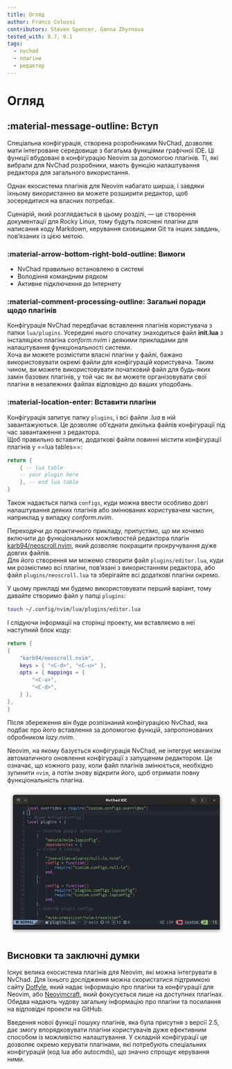 ```yaml
---
title: Огляд
author: Franco Colussi
contributors: Steven Spencer, Ganna Zhyrnova
tested_with: 8.7, 9.1
tags:
  - nvchad
  - плагіни
  - редактор
---
```


# Огляд

## :material-message-outline: Вступ

Спеціальна конфігурація, створена розробниками NvChad, дозволяє мати інтегроване середовище з багатьма функціями графічної IDE. Ці функції вбудовані в конфігурацію Neovim за допомогою плагінів. Ті, які вибрали для NvChad розробники, мають функцію налаштування редактора для загального використання.

Однак екосистема плагінів для Neovim набагато ширша, і завдяки їхньому використанню ви можете розширити редактор, щоб зосередитися на власних потребах.

Сценарій, який розглядається в цьому розділі, — це створення документації для Rocky Linux, тому будуть пояснені плагіни для написання коду Markdown, керування сховищами Git та інших завдань, пов’язаних із цією метою.

### :material-arrow-bottom-right-bold-outline: Вимоги

- NvChad правильно встановлено в системі
- Володіння командним рядком
- Активне підключення до Інтернету

### :material-comment-processing-outline: Загальні поради щодо плагінів

Конфігурація NvChad передбачає вставлення плагінів користувача з папки `lua/plugins`. Усередині нього спочатку знаходиться файл **init.lua** з інсталяцією плагіна *conform.nvim* і деякими прикладами для налаштування функціональності системи.  
Хоча ви можете розмістити власні плагіни у файлі, бажано використовувати окремі файли для конфігурацій користувача. Таким чином, ви можете використовувати початковий файл для будь-яких замін базових плагінів, у той час як ви можете організовувати свої плагіни в незалежних файлах відповідно до ваших уподобань.

### :material-location-enter: Вставити плагіни

Конфігурація запитує папку `plugins`, і всі файли *.lua* в ній завантажуються. Це дозволяє об’єднати декілька файлів конфігурації під час завантаження з редактора.  
Щоб правильно вставити, додаткові файли повинні містити конфігурації плагінів у ==lua tables==:

```lua title="lua table example"
return {
    { -- lua table
    -- your plugin here
    }, -- end lua table
}
```

Також надається папка `configs`, куди можна ввести особливо довгі налаштування деяких плагінів або змінюваних користувачем частин, наприклад у випадку *conform.nvim*.

Переходячи до практичного прикладу, припустімо, що ми хочемо включити до функціональних можливостей редактора плагін [karb94/neoscroll.nvim](https://github.com/karb94/neoscroll.nvim), який дозволяє покращити прокручування дуже довгих файлів.  
Для його створення ми можемо створити файл `plugins/editor.lua`, куди ми розмістимо всі плагіни, пов’язані з використанням редактора, або файл `plugins/neoscroll.lua` та зберігайте всі додаткові плагіни окремо.

У цьому прикладі ми будемо використовувати перший варіант, тому давайте створимо файл у папці `plugins`:

```bash
touch ~/.config/nvim/lua/plugins/editor.lua
```

І слідуючи інформації на сторінці проекту, ми вставляємо в неї наступний блок коду:

```lua title="editor.lua"
return {
{
    "karb94/neoscroll.nvim",
    keys = { "<C-d>", "<C-u>" },
    opts = { mappings = {
        "<C-u>",
        "<C-d>",
    } },
},
}
```

Після збереження він буде розпізнаний конфігурацією NvChad, яка подбає про його вставлення за допомогою функцій, запропонованих обробником *lazy.nvim*.

Neovim, на якому базується конфігурація NvChad, не інтегрує механізм автоматичного оновлення конфігурації з запущеним редактором. Це означає, що кожного разу, коли файл плагінів змінюється, необхідно зупинити `nvim`, а потім знову відкрити його, щоб отримати повну функціональність плагіна.

![plugins.lua](./images/plugins_lua.png)

## Висновки та заключні думки

Існує велика екосистема плагінів для Neovim, які можна інтегрувати в NvChad. Для їхнього дослідження можна скористатися підтримкою сайту [Dotfyle](https://dotfyle.com/), який надає інформацію про плагіни та конфігурації для Neovim, або [Neovimcraft](https://neovimcraft.com/), який фокусується лише на доступних плагінах. Обидва надають чудову загальну інформацію про плагіни та посилання на відповідні проекти на GitHub.

Введення нової функції пошуку плагінів, яка була присутня з версії 2.5, дає змогу впорядковувати плагіни користувачів дуже ефективним способом із можливістю налаштування. У складній конфігурації це дозволяє окремо керувати плагінами, які потребують спеціальних конфігурацій (код lua або autocmds), що значно спрощує керування ними.
